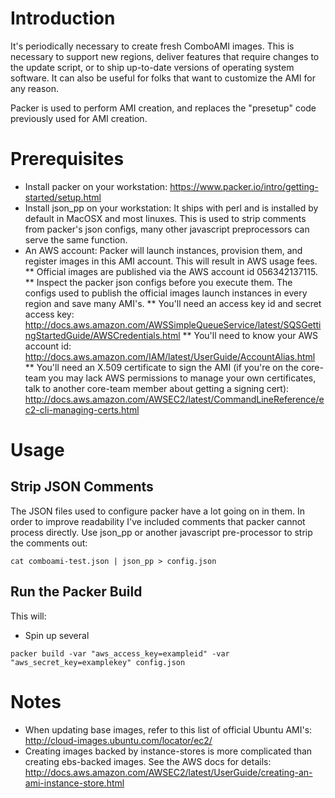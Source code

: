 # Introduction
It's periodically necessary to create fresh ComboAMI images. This is necessary
to support new regions, deliver features that require changes to the update
script, or to ship up-to-date versions of operating system software. It can also
be useful for folks that want to customize the AMI for any reason.

Packer is used to perform AMI creation, and replaces the "presetup" code
previously used for AMI creation.

# Prerequisites
* Install packer on your workstation:
  https://www.packer.io/intro/getting-started/setup.html
* Install json_pp on your workstation: It ships with perl and is installed
  by default in MacOSX and most linuxes. This is used to strip comments from
  packer's json configs, many other javascript preprocessors can serve the same
  function.
* An AWS account: Packer will launch instances, provision them, and register
  images in this AMI account. This will result in AWS usage fees.
** Official images are published via the AWS account id 056342137115.
** Inspect the packer json configs before you execute them. The configs used to
   publish the official images launch instances in every region and save many
   AMI's.
** You'll need an access key id and secret access key:
   http://docs.aws.amazon.com/AWSSimpleQueueService/latest/SQSGettingStartedGuide/AWSCredentials.html
** You'll need to know your AWS account id:
   http://docs.aws.amazon.com/IAM/latest/UserGuide/AccountAlias.html
** You'll need an X.509 certificate to sign the AMI (if you're on the core-team
   you may lack AWS permissions to manage your own certificates, talk to another
   core-team member about getting a signing cert):
   http://docs.aws.amazon.com/AWSEC2/latest/CommandLineReference/ec2-cli-managing-certs.html


# Usage

## Strip JSON Comments
The JSON files used to configure packer have a lot going on in them. In order
to improve readability I've included comments that packer cannot process
directly.  Use json_pp or another javascript pre-processor to strip the comments
out:

```shell
cat comboami-test.json | json_pp > config.json
```

## Run the Packer Build
This will:
* Spin up several
```shell
packer build -var "aws_access_key=exampleid" -var "aws_secret_key=examplekey" config.json
```

# Notes
* When updating base images, refer to this list of official Ubuntu AMI's:
  http://cloud-images.ubuntu.com/locator/ec2/
* Creating images backed by instance-stores is more complicated than creating
  ebs-backed images. See the AWS docs for details:
  http://docs.aws.amazon.com/AWSEC2/latest/UserGuide/creating-an-ami-instance-store.html
